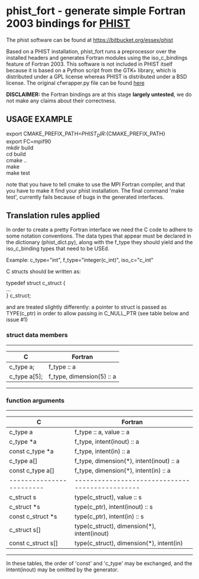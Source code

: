 # phist_fort - generate simple Fortran 2003 bindings for [PHIST](https://bitbucket.org/essex/phist)

The phist software can be found at https://bitbucket.org/essex/phist

Based on a PHIST installation, phist_fort runs a preprocessor over the installed headers and generates Fortran modules 
using the iso_c_bindings feature of Fortran 2003. This software is not included in PHIST itself because it is based on
a Python script from the GTK+ library, which is distributed under a GPL license whereas PHIST is distributed under a BSD 
license. The original cfwrapper.py file can be found [here](https://github.com/jerryd/gtk-fortran/blob/master/src/cfwrapper.py)

**DISCLAIMER:** the Fortran bindings are at this stage **largely untested**, we do not make any claims about their 
correctness.

## USAGE EXAMPLE

export CMAKE_PREFIX_PATH=${PHIST_DIR}:${CMAKE_PREFIX_PATH}  
export FC=mpif90  
mkdir build  
cd build  
cmake ..  
make  
make test  

note that you have to tell cmake to use the MPI Fortran compiler, and that 
you have to make it find your phist installation. The final command 'make test',
currently fails because of bugs in the generated interfaces.

## Translation rules applied

In order to create a pretty Fortran interface we need the C code to adhere to some notation conventions.
The data types that appear must be declared in the dictionary (phist_dict.py), along with the f_type they
should yield and the iso_c_binding types that need to be USEd.

Example: c_type="int", f_type="integer(c_int)", iso_c="c_int"

C structs should be written as:  

typedef struct c_struct {  
...  
} c_struct;  

and are treated slightly differently: a pointer to struct is passed as TYPE(c_ptr) in order
to allow passing in C_NULL_PTR (see table below and issue #1)

### struct data members

-------------------------------------------------
|       **C**   |   **Fortran**                 |
|---------------|-------------------------------|
| c_type a;     | f_type :: a                   |
| c_type a[5];  | f_type, dimension(5) :: a     |
-------------------------------------------------

### function arguments

-------------------------------------------------------------------------
|       **C**           |   **Fortran**                                 |
|-----------------------|-----------------------------------------------|
| c_type a              | f_type :: a, value                    :: a    |
| c_type *a             | f_type, intent(inout)                 :: a    |
| const c_type *a       | f_type, intent(in)                    :: a    |
| c_type a[]            | f_type, dimension(*), intent(inout)   :: a    |
| const c_type a[]      | f_type, dimension(*), intent(in)      :: a    |
------------------------|-----------------------------------------------|
| c_struct s            | type(c_struct), value                 :: s    |
| c_struct *s           | type(c_ptr), intent(inout)            :: s    |
| const c_struct *s     | type(c_ptr), intent(in)               :: s    |
| c_struct s[]          | type(c_struct), dimension(*), intent(inout)   |
| const c_struct s[]    | type(c_struct), dimension(*), intent(in)      |
-------------------------------------------------------------------------

In these tables, the order of 'const' and 'c_type' may be exchanged, and the intent(inout) may be omitted by the 
generator.
